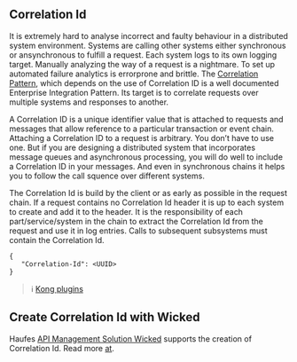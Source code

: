 ## Correlation Id ##

It is extremely hard to analyse incorrect and faulty behaviour in a distributed system environment. Systems are calling other systems either synchronous or ansynchronous to fulfill a request. Each system logs to its own logging target. Manually analyzing the way of a request is a nightmare. To set up automated failure analytics is errorprone and brittle.
The [Correlation Pattern](http://www.enterpriseintegrationpatterns.com/patterns/messaging/CorrelationIdentifier.html), which depends on the use of Correlation ID is a well documented Enterprise Integration Pattern. Its target is to correlate requests over multiple systems and responses to another.

A Correlation ID is a unique identifier value that is attached to requests and messages that allow reference to a particular transaction or event chain. Attaching a Correlation ID to a request is arbitrary. You don’t have to use one. But if you are designing a distributed system that incorporates message queues and asynchronous processing, you will do well to include a Correlation ID in your messages. And even in synchronous chains it helps you to follow the call squence over different systems.

The Correlation Id is build by the client or as early as possible in the request chain. If a request contains no Correlation Id header it is up to each system to create and add it to the header.
It is the responsibility of each part/service/system in the chain to extract the Correlation Id from the request and use it in log entries. Calls to subsequent subsystems must contain the Correlation Id.



	{   
	   "Correlation-Id": <UUID>
	}

> :information_source: [Kong plugins](https://getkong.org/plugins/correlation-id/)

## Create Correlation Id with Wicked ##

Haufes [API Management Solution Wicked](http://wicked.haufe.io/) supports the creation of Correlation Id.
Read more [at](http://wickedhaufeio.readthedocs.io/en/stable/configuring-kong-plugins/).

